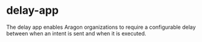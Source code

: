 # delay-app
The delay app enables Aragon organizations to require a configurable delay between when an intent is sent and when it is executed.
